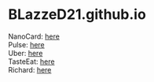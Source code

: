 # BLazzeD21.github.io

NanoCard: [here](https://blazzed21.github.io/NanoCard/)<br>
Pulse: [here](https://blazzed21.github.io/Pulse/)<br>
Uber: [here](https://blazzed21.github.io/Uber/)<br>
TasteEat: [here](https://blazzed21.github.io/TasteEat)<br>
Richard: [here](https://blazzed21.github.io/Richard/)<br>
